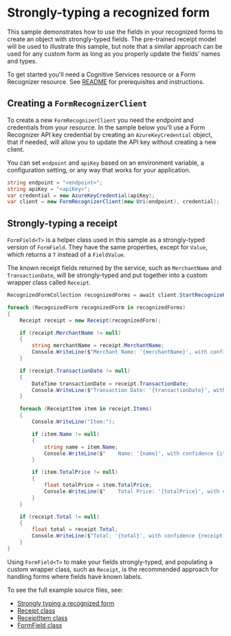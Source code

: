 # Strongly-typing a recognized form

This sample demonstrates how to use the fields in your recognized forms to create an object with strongly-typed fields. The pre-trained receipt model will be used to illustrate this sample, but note that a similar approach can be used for any custom form as long as you properly update the fields' names and types.

To get started you'll need a Cognitive Services resource or a Form Recognizer resource.  See [README][README] for prerequisites and instructions.

## Creating a `FormRecognizerClient`

To create a new `FormRecognizerClient` you need the endpoint and credentials from your resource. In the sample below you'll use a Form Recognizer API key credential by creating an `AzureKeyCredential` object, that if needed, will allow you to update the API key without creating a new client.

You can set `endpoint` and `apiKey` based on an environment variable, a configuration setting, or any way that works for your application.

```C# Snippet:CreateFormRecognizerClient
string endpoint = "<endpoint>";
string apiKey = "<apiKey>";
var credential = new AzureKeyCredential(apiKey);
var client = new FormRecognizerClient(new Uri(endpoint), credential);
```

## Strongly-typing a receipt

`FormField<T>` is a helper class used in this sample as a strongly-typed version of `FormField`. They have the same properties, except for `Value`, which returns a `T` instead of a `FieldValue`.

The known receipt fields returned by the service, such as `MerchantName` and `TransactionDate`, will be strongly-typed and put together into a custom wrapper class called `Receipt`.

```C# Snippet:FormRecognizerSampleStronglyTypingARecognizedForm
RecognizedFormCollection recognizedForms = await client.StartRecognizeReceiptsFromUri(new Uri(receiptUri)).WaitForCompletionAsync();

foreach (RecognizedForm recognizedForm in recognizedForms)
{
    Receipt receipt = new Receipt(recognizedForm);

    if (receipt.MerchantName != null)
    {
        string merchantName = receipt.MerchantName;
        Console.WriteLine($"Merchant Name: '{merchantName}', with confidence {receipt.MerchantName.Confidence}");
    }

    if (receipt.TransactionDate != null)
    {
        DateTime transactionDate = receipt.TransactionDate;
        Console.WriteLine($"Transaction Date: '{transactionDate}', with confidence {receipt.TransactionDate.Confidence}");
    }

    foreach (ReceiptItem item in receipt.Items)
    {
        Console.WriteLine("Item:");

        if (item.Name != null)
        {
            string name = item.Name;
            Console.WriteLine($"    Name: '{name}', with confidence {item.Name.Confidence}");
        }

        if (item.TotalPrice != null)
        {
            float totalPrice = item.TotalPrice;
            Console.WriteLine($"    Total Price: '{totalPrice}', with confidence {item.TotalPrice.Confidence}");
        }
    }

    if (receipt.Total != null)
    {
        float total = receipt.Total;
        Console.WriteLine($"Total: '{total}', with confidence {receipt.Total.Confidence}");
    }
}
```

Using `FormField<T>` to make your fields strongly-typed, and populating a custom wrapper class, such as `Receipt`, is the recommended approach for handling forms where fields have known labels.

To see the full example source files, see:

* [Strongly typing a recognized form](https://github.com/Azure/azure-sdk-for-net/blob/master/sdk/formrecognizer/Azure.AI.FormRecognizer/tests/samples/Sample4_StronglyTypingARecognizedForm.cs)
* [Receipt class](https://github.com/Azure/azure-sdk-for-net/blob/master/sdk/formrecognizer/Azure.AI.FormRecognizer/tests/samples/Receipt.cs)
* [ReceiptItem class](https://github.com/Azure/azure-sdk-for-net/blob/master/sdk/formrecognizer/Azure.AI.FormRecognizer/tests/samples/ReceiptItem.cs)
* [FormField<T> class](https://github.com/Azure/azure-sdk-for-net/blob/master/sdk/formrecognizer/Azure.AI.FormRecognizer/src/FormField{T}.cs)

[README]: https://github.com/Azure/azure-sdk-for-net/tree/master/sdk/formrecognizer/Azure.AI.FormRecognizer#getting-started